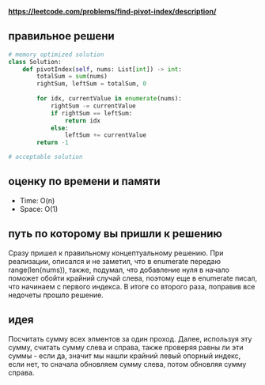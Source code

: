 

**https://leetcode.com/problems/find-pivot-index/description/**

## правильное решени
```python
# memory optimized solution
class Solution:
    def pivotIndex(self, nums: List[int]) -> int:
        totalSum = sum(nums)
        rightSum, leftSum = totalSum, 0
        
        for idx, currentValue in enumerate(nums):
            rightSum -= currentValue
            if rightSum == leftSum:
                return idx
            else:
                leftSum += currentValue
        return -1

# acceptable solution

```

## оценку по времени и памяти
- Time: O(n)
- Space: O(1)

## путь по которому вы пришли к решению
Сразу пришел к правильному концептуальному решению. При реализации, описался и не заметил, что в enumerate передаю range(len(nums)), также, подумал, что добавление нуля в начало поможет обойти крайний случай слева, поэтому еще в enumerate писал, что начинаем с первого индекса. В итоге со второго раза, поправив все недочеты прошло решение.

## идея
Посчитать сумму всех элментов за один проход. Далее, используя эту сумму, считать сумму слева и справа, также проверяя равны ли эти суммы - если да, значит мы нашли крайний левый опорный индекс, если нет, то сначала обновляем сумму слева, потом обновляя сумму справа.